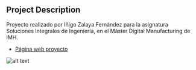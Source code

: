 ## Project Description

Proyecto realizado por Iñigo Zalaya Fernández para la asignatura Soluciones Integrales de Ingeniería, en el Máster Digital Manufacturing de IMH.

* [Página web proyecto](https://zalayainigo.github.io/)

![alt text](https://sketchfab.com/3d-models/nextracker-module-310eaa0dc5b548f6ac4c6171d9ce84d6)
